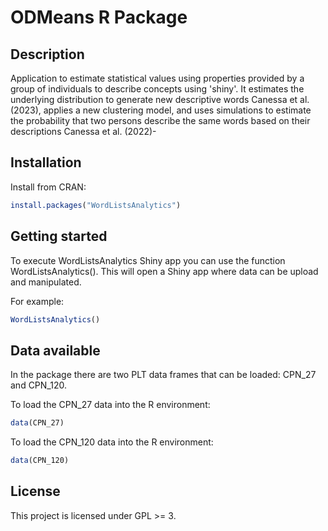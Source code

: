 # ODMeans R Package

## Description 

Application to estimate statistical values using properties provided by a group of individuals to describe concepts using 'shiny'. It estimates the underlying distribution to generate new descriptive words Canessa et al. (2023), applies a new clustering model, and uses simulations to estimate the probability that two persons describe the same words based on their descriptions Canessa et al. (2022)-

## Installation

Install from CRAN:

```R
install.packages("WordListsAnalytics")
```

## Getting started

To execute WordListsAnalytics Shiny app you can use the function WordListsAnalytics(). This will open a Shiny app where data can be upload and manipulated.

For example:

```R
WordListsAnalytics()
```

## Data available

In the package there are two PLT data frames that can be loaded: CPN_27 and CPN_120.

To load the CPN_27 data into the R environment:

```R
data(CPN_27)
```

To load the CPN_120 data into the R environment:

```R
data(CPN_120)
```

## License

This project is licensed under GPL >= 3.
